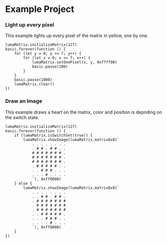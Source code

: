 # Example Project

### Light up every pixel

This example lights up every pixel of the matrix in yellow, one by one.

```blocks
lumaMatrix.initializeMatrix(127)
basic.forever(function () {
    for (let y = 0; y <= 7; y++) {
        for (let x = 0; x <= 7; x++) {
            lumaMatrix.setOnePixel(x, y, 0xffff00)
            basic.pause(100)
        }
    }
    basic.pause(1000)
    lumaMatrix.clear()
})
```


### Draw an Image

This example draws a heart on the matrix, color and position is depnding on the switch state.

```blocks
lumaMatrix.initializeMatrix(127)
basic.forever(function () {
    if (lumaMatrix.isSwitchSet(true)) {
        lumaMatrix.showImage(lumaMatrix.matrix8x8(`
            . . . . . . . .
            . # # . # # . .
            # # # # # # # .
            # # # # # # # .
            # # # # # # # .
            . # # # # # . .
            . . # # # . . .
            . . . # . . . .
            `), 0xff0000)
    } else {
        lumaMatrix.showImage(lumaMatrix.matrix8x8(`
            . . . . . . . .
            . . # # . # # .
            . # # # # # # #
            . # # # # # # #
            . # # # # # # #
            . . # # # # # .
            . . . # # # . .
            . . . . # . . .
            `), 0xff8000)
    }
})
```

<script src="../assets/js/gh-pages-embed.js"></script><script>makeCodeRender("https://makecode.microbit.org/", "ines-hpmm/pxt-luma-matrix");</script>